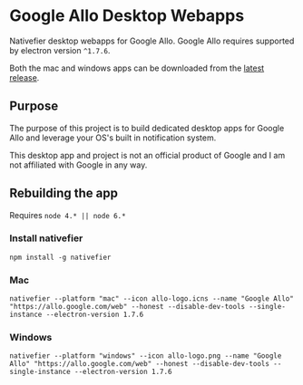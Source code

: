 # Google Allo Desktop Webapps
Nativefier desktop webapps for Google Allo. Google Allo requires supported by electron version `^1.7.6`.

Both the mac and windows apps can be downloaded from the [latest release](https://github.com/kelyvin/Google-Allo-Desktop-App/releases).

## Purpose
The purpose of this project is to build dedicated desktop apps for Google Allo and leverage your OS's built in notification system.

This desktop app and project is not an official product of Google and I am not affiliated with Google in any way.

## Rebuilding the app
Requires `node 4.* || node 6.*`

### Install nativefier
```
npm install -g nativefier
```

### Mac
```
nativefier --platform "mac" --icon allo-logo.icns --name "Google Allo" "https://allo.google.com/web" --honest --disable-dev-tools --single-instance --electron-version 1.7.6
```

### Windows
```
nativefier --platform "windows" --icon allo-logo.png --name "Google Allo" "https://allo.google.com/web" --honest --disable-dev-tools --single-instance --electron-version 1.7.6
```

